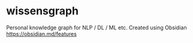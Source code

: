 # wissensgraph
Personal knowledge graph for NLP / DL / ML etc. Created using Obsidian https://obsidian.md/features
